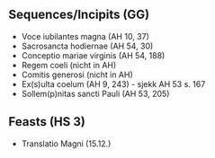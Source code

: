 ## Sequences/Incipits (GG)
- Voce iubilantes magna (AH 10, 37)
- Sacrosancta hodiernae (AH 54, 30)
- Conceptio mariae virginis (AH 54, 188)
- Regem coeli (nicht in AH)
- Comitis generosi (nicht in AH)
- Ex(s)ulta coelum (AH 9, 243) - sjekk AH 53 s. 167
- Sollem(p)nitas sancti Pauli (AH 53, 205)



## Feasts (HS 3)
- Translatio Magni (15.12.)
